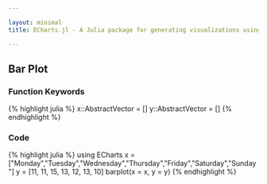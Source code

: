```yaml
---

layout: minimal
title: ECharts.jl - A Julia package for generating visualizations using ECharts

---
```


## Bar Plot

### Function Keywords
{% highlight julia %}
x::AbstractVector = []
y::AbstractVector = []
{% endhighlight %}

### Code
{% highlight julia %}
using ECharts
x = ["Monday","Tuesday","Wednesday","Thursday","Friday","Saturday","Sunday"]
y = [11, 11, 15, 13, 12, 13, 10]
barplot(x = x, y = y)
{% endhighlight %}

<div id="barplot" style="height:400px;width:800px;"></div>
<script type="text/javascript">
    // Initialize after dom ready
    var myChart = echarts.init(document.getElementById("barplot"));

    // Load data into the ECharts instance
    myChart.setOption({"xAxis":[{"show":true,"data":["Monday","Tuesday","Wednesday","Thursday","Friday","Saturday","Sunday"],"type":"category"}],"yAxis":[{"show":true,"type":"value"}],"toolbox":{"itemGap":15,"show":false,"x":"right","feature":{},"orient":"vertical","y":"center"},"title":{},"series":[{"data":[11,11,15,13,12,13,10],"smooth":false,"type":"bar"}],"backgroundColor":"rgba(0,0,0,0)"});
</script>
